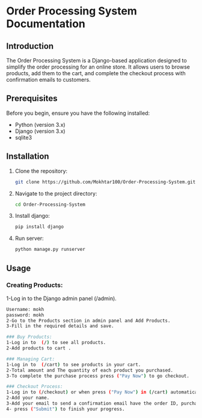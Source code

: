 # Order Processing System Documentation

## Introduction
The Order Processing System is a Django-based application designed to simplify the order processing for an online store. It allows users to browse products, add them to the cart, and complete the checkout process with confirmation emails to customers.

## Prerequisites
Before you begin, ensure you have the following installed:
- Python (version 3.x)
- Django (version 3.x)
- sqlite3

## Installation
1. Clone the repository:
   ```bash
   git clone https://github.com/Mokhtar100/Order-Processing-System.git
2. Navigate to the project directory:   
   ```bash
   cd Order-Processing-System
3. Install django:
   ```bash
   pip install django
4. Run server:
   ```bash
   python manage.py runserver

## Usage

### Creating Products:
1-Log in to the Django admin panel (/admin).
   ```bash
   Username: mokh
   password: mokh
2-Go to the Products section in admin panel and Add Products.
3-Fill in the required details and save.

### Buy Products:
1-Log in to  (/) to see all products.
2-Add products to cart .

### Managing Cart:
1-Log in to  (/cart) to see products in your cart.
2-Total amount and The quantity of each product you purchased.
3-To complete the purchase process press ("Pay Now") to go checkout.

### Checkout Process:
1-Log in to (/checkout) or when press ("Pay Now") in (/cart) automatically go to checkout.
2-Add your name.
3-Add your email to send a confirmation email have the order ID, purchased items, and total amount.
4- press ("Submit") to finish your progress.






   

